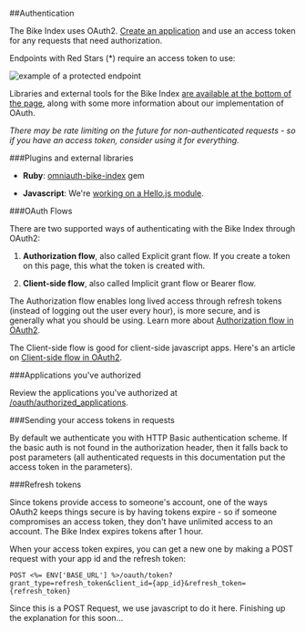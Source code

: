 ##Authentication <a id="ref_authentication">

The Bike Index uses OAuth2. <a href="#applications_list" class="scroll-link">Create an application</a> and use an access token for any requests that need authorization.

Endpoints with Red Stars (<span class="accstr">*</span>) require an access token to use:

<img alt="example of a protected endpoint" src="/assets/updated/documentation/protected_endpoint.png" class="protected-endpoint-img">

Libraries and external tools for the Bike Index <a href="#authentication" class="scroll-link">are available at the bottom of the page</a>, along with some more information about our implementation of OAuth.

*There may be rate limiting on the future for non-authenticated requests - so if you have an access token, consider using it for everything.*


###Plugins and external libraries <a id="ref_plugins">

- **Ruby**: [omniauth-bike-index](https://github.com/bikeindex/omniauth-bike-index) gem

- **Javascript**: We're [working on a Hello.js module](https://github.com/MrSwitch/hello.js/pull/190).


###OAuth Flows <a id="ref_oauth_flows">

There are two supported ways of authenticating with the Bike Index through OAuth2:

1. **Authorization flow**, also called Explicit grant flow. If you create a token on this page, this what the token is created with.

2. **Client-side flow**, also called Implicit grant flow or Bearer flow.


The Authorization flow enables long lived access through refresh tokens (instead of logging out the user every hour), is more secure, and is generally what you should be using. Learn more about [Authorization flow in OAuth2](http://labs.hybris.com/2012/06/01/oauth2-authorization-code-flow).

The Client-side flow is good for client-side javascript apps. Here's an article on [Client-side flow in OAuth2](http://labs.hybris.com/2012/06/05/oauth2-the-implicit-flow-aka-as-the-client-side-flow/).

###Applications you've authorized <a id="ref_applications_authorized">

Review the applications you've authorized at [/oauth/authorized_applications](/oauth/authorized_applications).

###Sending your access tokens in requests <a id="ref_sending_in_requests">

By default we authenticate you with HTTP Basic authentication scheme. If the basic auth is not found in the authorization header, then it falls back to post parameters (all authenticated requests in this documentation put the access token in the parameters).


###Refresh tokens <a id="ref_refresh_tokens">

Since tokens provide access to someone's account, one of the ways OAuth2 keeps things secure is by having tokens expire - so if someone compromises an access token, they don't have unlimited access to an account. The Bike Index expires tokens after 1 hour.

When your access token expires, you can get a new one by making a POST request with your app id and the refresh token:

    POST <%= ENV['BASE_URL'] %>/oauth/token?grant_type=refresh_token&client_id={app_id}&refresh_token={refresh_token}

Since this is a POST Request, we use javascript to do it here. Finishing up the explanation for this soon...

<!-- 
    $.ajax({
      type: "POST",
      url: "<%= ENV['BASE_URL'] %>",
      data: {
        "code": "@access_code",
        "client_secret": "@applicationsecret}",
        "client_id": "@applicationuid}",
        "grant_type": "authorization_code",
        "redirect_uri": authorize_documentation_index_url
      },
      success: function(data, textStatus, jqXHR) {
        $('#access_grant_response').text(JSON.stringify(data,undefined,2));
      },
      error: function(data, textStatus, jqXHR) {
        $('#access_grant_response').text(JSON.stringify(data, void 0, 2));
      }
    });
 -->